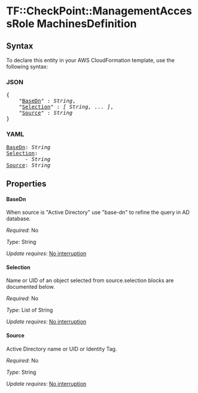 # TF::CheckPoint::ManagementAccessRole MachinesDefinition

## Syntax

To declare this entity in your AWS CloudFormation template, use the following syntax:

### JSON

<pre>
{
    "<a href="#basedn" title="BaseDn">BaseDn</a>" : <i>String</i>,
    "<a href="#selection" title="Selection">Selection</a>" : <i>[ String, ... ]</i>,
    "<a href="#source" title="Source">Source</a>" : <i>String</i>
}
</pre>

### YAML

<pre>
<a href="#basedn" title="BaseDn">BaseDn</a>: <i>String</i>
<a href="#selection" title="Selection">Selection</a>: <i>
      - String</i>
<a href="#source" title="Source">Source</a>: <i>String</i>
</pre>

## Properties

#### BaseDn

When source is "Active Directory" use "base-dn" to refine the query in AD database.

_Required_: No

_Type_: String

_Update requires_: [No interruption](https://docs.aws.amazon.com/AWSCloudFormation/latest/UserGuide/using-cfn-updating-stacks-update-behaviors.html#update-no-interrupt)

#### Selection

Name or UID of an object selected from source.selection blocks are documented below.

_Required_: No

_Type_: List of String

_Update requires_: [No interruption](https://docs.aws.amazon.com/AWSCloudFormation/latest/UserGuide/using-cfn-updating-stacks-update-behaviors.html#update-no-interrupt)

#### Source

Active Directory name or UID or Identity Tag.

_Required_: No

_Type_: String

_Update requires_: [No interruption](https://docs.aws.amazon.com/AWSCloudFormation/latest/UserGuide/using-cfn-updating-stacks-update-behaviors.html#update-no-interrupt)

